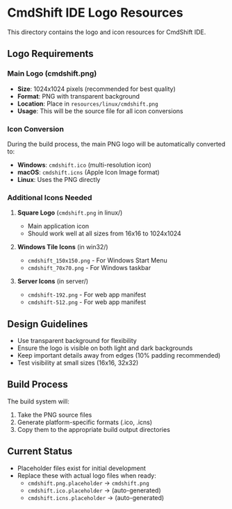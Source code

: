 # CmdShift IDE Logo Resources

This directory contains the logo and icon resources for CmdShift IDE.

## Logo Requirements

### Main Logo (cmdshift.png)
- **Size**: 1024x1024 pixels (recommended for best quality)
- **Format**: PNG with transparent background
- **Location**: Place in `resources/linux/cmdshift.png`
- **Usage**: This will be the source file for all icon conversions

### Icon Conversion
During the build process, the main PNG logo will be automatically converted to:
- **Windows**: `cmdshift.ico` (multi-resolution icon)
- **macOS**: `cmdshift.icns` (Apple Icon Image format)
- **Linux**: Uses the PNG directly

### Additional Icons Needed
1. **Square Logo** (`cmdshift.png` in linux/)
   - Main application icon
   - Should work well at all sizes from 16x16 to 1024x1024

2. **Windows Tile Icons** (in win32/)
   - `cmdshift_150x150.png` - For Windows Start Menu
   - `cmdshift_70x70.png` - For Windows taskbar

3. **Server Icons** (in server/)
   - `cmdshift-192.png` - For web app manifest
   - `cmdshift-512.png` - For web app manifest

## Design Guidelines
- Use transparent background for flexibility
- Ensure the logo is visible on both light and dark backgrounds
- Keep important details away from edges (10% padding recommended)
- Test visibility at small sizes (16x16, 32x32)

## Build Process
The build system will:
1. Take the PNG source files
2. Generate platform-specific formats (.ico, .icns)
3. Copy them to the appropriate build output directories

## Current Status
- Placeholder files exist for initial development
- Replace these with actual logo files when ready:
  - `cmdshift.png.placeholder` → `cmdshift.png`
  - `cmdshift.ico.placeholder` → (auto-generated)
  - `cmdshift.icns.placeholder` → (auto-generated)
